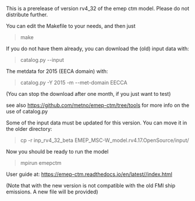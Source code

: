 This is a prerelease of version rv4_32 of the emep ctm model.
Please do not distribute further. 

You can edit the Makefile to your needs, and then just

 > make

If you do not have them already, you can download the (old) input data with:

 > catalog.py --input

The metdata for 2015 (EECA domain) with:

 > catalog.py -Y 2015 -m --met-domain EECCA

(You can stop the download after one month, if you just want to test)

see also https://github.com/metno/emep-ctm/tree/tools for more info on the use of catalog.py

Some of the input data must be updated for this version. You can move it in the older directory:

 > cp -r inp_rv4_32_beta EMEP_MSC-W_model.rv4.17.OpenSource/input/


Now you should be ready to run the model
 > mpirun emepctm

User guide at:
https://emep-ctm.readthedocs.io/en/latest//index.html

(Note that with the new version is not compatible with the old FMI ship emissions. A new file will be provided)

